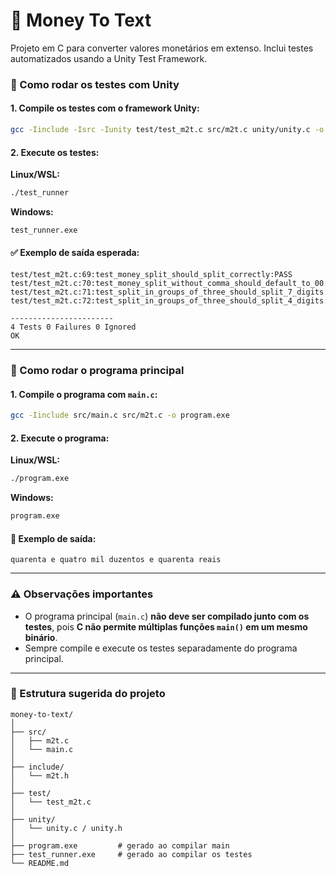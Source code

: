 # 💸 Money To Text

Projeto em C para converter valores monetários em extenso. Inclui testes automatizados usando a Unity Test Framework.


### 🧪 Como rodar os testes com Unity

#### 1. Compile os testes com o framework Unity:

```bash
gcc -Iinclude -Isrc -Iunity test/test_m2t.c src/m2t.c unity/unity.c -o test_runner
````

#### 2. Execute os testes:

**Linux/WSL:**

```bash
./test_runner
```

**Windows:**

```bash
test_runner.exe
```

#### ✅ Exemplo de saída esperada:

```
test/test_m2t.c:69:test_money_split_should_split_correctly:PASS
test/test_m2t.c:70:test_money_split_without_comma_should_default_to_00:PASS
test/test_m2t.c:71:test_split_in_groups_of_three_should_split_7_digits:PASS
test/test_m2t.c:72:test_split_in_groups_of_three_should_split_4_digits:PASS

-----------------------
4 Tests 0 Failures 0 Ignored
OK
```

---

### 🚀 Como rodar o programa principal

#### 1. Compile o programa com `main.c`:

```bash
gcc -Iinclude src/main.c src/m2t.c -o program.exe
```

#### 2. Execute o programa:

**Linux/WSL:**

```bash
./program.exe
```

**Windows:**

```bash
program.exe
```

#### 🎯 Exemplo de saída:

```
quarenta e quatro mil duzentos e quarenta reais 
```

---

### ⚠️ Observações importantes

* O programa principal (`main.c`) **não deve ser compilado junto com os testes**, pois **C não permite múltiplas funções `main()` em um mesmo binário**.
* Sempre compile e execute os testes separadamente do programa principal.

---

### 📁 Estrutura sugerida do projeto

```
money-to-text/
│
├── src/
│   ├── m2t.c
│   └── main.c
│
├── include/
│   └── m2t.h
│
├── test/
│   └── test_m2t.c
│
├── unity/
│   └── unity.c / unity.h
│
├── program.exe         # gerado ao compilar main
├── test_runner.exe     # gerado ao compilar os testes
└── README.md
```
